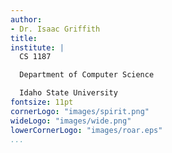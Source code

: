 ```yaml
---
author:
- Dr. Isaac Griffith
title: 
institute: |
  CS 1187

  Department of Computer Science

  Idaho State University
fontsize: 11pt
cornerLogo: "images/spirit.png"
wideLogo: "images/wide.png"
lowerCornerLogo: "images/roar.eps"
...
```

